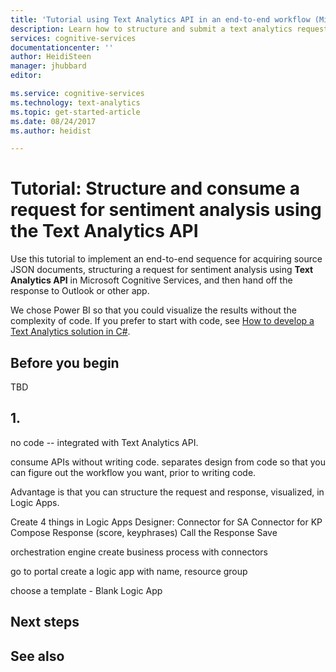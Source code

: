 ```yaml
---
title: 'Tutorial using Text Analytics API in an end-to-end workflow (Microsoft Cognitive Services on Azure) | Microsoft Docs'
description: Learn how to structure and submit a text analytics request and visualize the response in Power BI.
services: cognitive-services
documentationcenter: ''
author: HeidiSteen
manager: jhubbard
editor: 

ms.service: cognitive-services
ms.technology: text-analytics
ms.topic: get-started-article
ms.date: 08/24/2017
ms.author: heidist

---
```


# Tutorial: Structure and consume a request for sentiment analysis using the Text Analytics API

Use this tutorial to implement an end-to-end sequence for acquiring source JSON documents, structuring a request for sentiment analysis using **Text Analytics API** in Microsoft Cognitive Services, and then hand off the response to Outlook or other app. 

We chose Power BI so that you could visualize the results without the complexity of code. If you prefer to start with code, see [How to develop a Text Analytics solution in C#]().

## Before you begin

TBD

## 1. 

no code -- integrated with Text Analytics API. 

consume APIs without writing code. 
separates design from code so that you can figure out the workflow you want, prior to writing code.


Advantage is that you can structure the request and response, visualized, in Logic Apps.

Create 4 things in Logic Apps Designer:
Connector for SA
Connector for KP
Compose Response (score, keyphrases)
Call the Response
Save



orchestration engine
create business process
with connectors

go to portal
create a logic app with name, resource group

choose a template - Blank Logic App

## Next steps

## See also